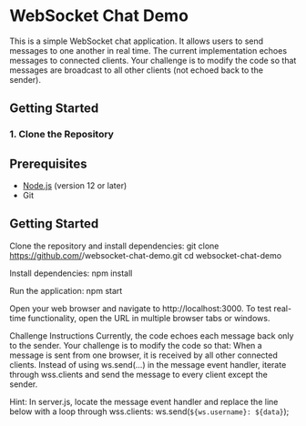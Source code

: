 # WebSocket Chat Demo

This is a simple WebSocket chat application. It allows users to send messages to one another in real time. The current implementation echoes messages to connected clients. Your challenge is to modify the code so that messages are broadcast to all other clients (not echoed back to the sender).

## Getting Started

### 1. Clone the Repository

## Prerequisites

- [Node.js](https://nodejs.org/) (version 12 or later)
- Git

## Getting Started

Clone the repository and install dependencies:
    git clone https://github.com/<your-username>/websocket-chat-demo.git
    cd websocket-chat-demo

Install dependencies:
    npm install

Run the application:
    npm start

Open your web browser and navigate to http://localhost:3000. To test real-time functionality, open the URL in multiple browser tabs or windows.

Challenge Instructions
Currently, the code echoes each message back only to the sender. Your challenge is to modify the code so that:
    When a message is sent from one browser, it is received by all other connected clients. 
    Instead of using ws.send(...) in the message event handler, iterate through wss.clients and send the message to every client except the sender.

Hint:
    In server.js, locate the message event handler and replace the line below with a loop through wss.clients:
      ws.send(`${ws.username}: ${data}`);

